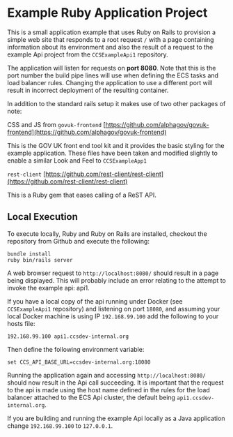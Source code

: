 # Example Ruby Application Project #

This is a small application example that uses Ruby on Rails to provision a simple web site that responds to a root request `/` with a page containing information about its environment and also the result of a request to the example Api project from the `CCSExampleApi1` repository.

The application will listen for requests on **port 8080**. Note that this is the port number the build pipe lines will use when defining the ECS tasks and load balancer rules. Changing the application to use a different port will result in incorrect deployment of the resulting container.

In addition to the standard rails setup it makes use of two other packages of note:

CSS and JS from `govuk-frontend` [https://github.com/alphagov/govuk-frontend](https://github.com/alphagov/govuk-frontend)

This is the GOV UK front end tool kit and it provides the basic styling for the example application.
These files have been taken and modified slightly to enable a similar Look and Feel to `CCSExampleApp1`

`rest-client` [https://github.com/rest-client/rest-client](https://github.com/rest-client/rest-client)

This is a Ruby gem that eases calling of a ReST API.

## Local Execution ##
To execute locally, Ruby and Ruby on Rails are installed, checkout the repository from Github and execute the following:

```
bundle install
ruby bin/rails server
```

A web browser request to `http://localhost:8080/` should result in a page being displayed. This will probably include an error relating to the attempt to invoke the example api: api1.

If you have a local copy of the api running under Docker (see `CCSExampleApi1` repository) and listening on port `18080`, and assuming your local Docker machine is using IP `192.168.99.100` add the following to your hosts file:

`192.168.99.100 api1.ccsdev-internal.org`

Then define the following environment variable:

`set CCS_API_BASE_URL=ccsdev-internal.org:18080`

Running the application again and accessing `http://localhost:8080/` should now result in the Api call succeeding. It is important that the request to the api is made using the host name defined in the rules for the load balancer attached to the ECS Api cluster, the default being `api1.ccsdev-internal.org`.

If you are building and running the example Api locally as a Java application change `192.168.99.100` to `127.0.0.1`.
